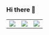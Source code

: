 ### Hi there 👋

<table>
  <tbody>
    <tr>
      <td>
        <img src="https://github-readme-stats.vercel.app/api/top-langs/?username=VLstack&layout=donut&hide_title=true&count_private=true&hide_border=true">
      </td>
      <td>
        <img src="https://github-readme-stats.vercel.app/api?username=VLstack&show_icons=true&include_all_commits=true&hide_title=true&count_private=true&hide=contribs&hide_rank=true&hide_border=true">
      </td>
      <td>
        <img src="https://streak-stats.demolab.com/?user=VLstack">
      </td>
    </tr>
  </tbody>
</table>



<!--
**VLstack/VLstack** is a ✨ _special_ ✨ repository because its `README.md` (this file) appears on your GitHub profile.

Here are some ideas to get you started:

- 🔭 I’m currently working on ...
- 🌱 I’m currently learning ...
- 👯 I’m looking to collaborate on ...
- 🤔 I’m looking for help with ...
- 💬 Ask me about ...
- 📫 How to reach me: ...
- 😄 Pronouns: ...
- ⚡ Fun fact: ...

![visitors](https://visitor-badge.glitch.me/badge?page_id=VLstack)

![visitors](https://visitor-badge.glitch.me/badge?page_id=VLstack.visitor-badge)

![visitors](https://visitor-badge.glitch.me/badge?page_id=VLstack.VLstack)

![visitors](https://visitor-badge.glitch.me/badge?page_id=VLstack.VLstack.visitor-badge)

-->
